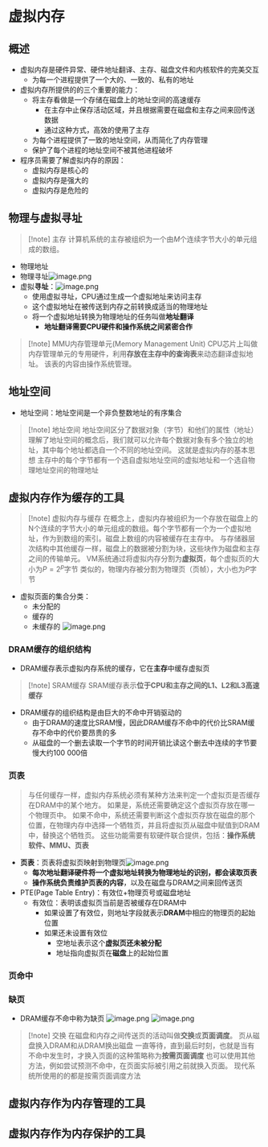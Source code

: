 # 虚拟内存
## 概述
- 虚拟内存是硬件异常、硬件地址翻译、主存、磁盘文件和内核软件的完美交互
	- 为每一个进程提供了一个大的、一致的、私有的地址
- 虚拟内存所提供的的三个重要的能力：
	- 将主存看做是一个存储在磁盘上的地址空间的高速缓存
		- 在主存中止保存活动区域，并且根据需要在磁盘和主存之间来回传送数据
		- 通过这种方式，高效的使用了主存
	- 为每个进程提供了一致的地址空间，从而简化了内存管理
	- 保护了每个进程的地址空间不被其他进程破坏
- 程序员需要了解虚拟内存的原因：
	- 虚拟内存是核心的
	- 虚拟内存是强大的
	- 虚拟内存是危险的

## 物理与虚拟寻址
> [!note] 主存
> 计算机系统的主存被组织为一个由$M$个连续字节大小的单元组成的数组。
- 物理地址
- 物理寻址![image.png](https://raw.githubusercontent.com/alwaysmissin/picgo/main/20230723133253.png)
- 虚拟**寻址**：![image.png](https://raw.githubusercontent.com/alwaysmissin/picgo/main/20230723133314.png)
	- 使用虚拟寻址，CPU通过生成一个虚拟地址来访问主存
	- 这个虚拟地址在被传送到内存之前转换成适当的物理地址
	- 将一个虚拟地址转换为物理地址的任务叫做**地址翻译**
		- **地址翻译需要CPU硬件和操作系统之间紧密合作**
> [!note] MMU内存管理单元(Memory Management Unit)
> CPU芯片上叫做内存管理单元的专用硬件，利用**存放在主存中的查询表**来动态翻译虚拟地址。
> 该表的内容由操作系统管理。

## 地址空间
- 地址空间：地址空间是一个非负整数地址的有序集合
> [!note] 地址空间
> 地址空间区分了数据对象（字节）和他们的属性（地址）
> 理解了地址空间的概念后，我们就可以允许每个数据对象有多个独立的地址，其中每个地址都选自一个不同的地址空间。
> 这就是虚拟内存的基本思想
> 主存中的每个字节都有一个选自虚拟地址空间的虚拟地址和一个选自物理地址空间的物理地址

## 虚拟内存作为缓存的工具
> [!note] 虚拟内存与缓存
> 在概念上，虚拟内存被组织为一个存放在磁盘上的N个连续的字节大小的单元组成的数组。每个字节都有一个为一个虚拟地址，作为到数组的索引。磁盘上数组的内容被缓存在主存中。
> 与存储器层次结构中其他缓存一样，磁盘上的数据被分割为块，这些块作为磁盘和主存之间的传输单元。
> VM系统通过将虚拟内存分割为**虚拟页**，每个虚拟页的大小为$P=2^p$字节
> 类似的，物理内存被分割为物理页（页帧），大小也为$P$字节
- 虚拟页面的集合分类：
	- 未分配的
	- 缓存的
	- 未缓存的
![image.png](https://raw.githubusercontent.com/alwaysmissin/picgo/main/20230723134333.png)

### DRAM缓存的组织结构
- DRAM缓存表示虚拟内存系统的缓存，它在**主存**中缓存虚拟页
> [!note] SRAM缓存
> SRAM缓存表示**位于CPU和主存之间的L1、L2和L3高速缓存**
- DRAM缓存的组织结构是由巨大的不命中开销驱动的
	- 由于DRAM的速度比SRAM慢，因此DRAM缓存不命中的代价比SRAM缓存不命中的代价要昂贵的多
	- 从磁盘的一个删去读取一个字节的时间开销比读这个删去中连续的字节要慢大约100 000倍

### 页表
> 与任何缓存一样，虚拟内存系统必须有某种方法来判定一个虚拟页是否缓存在DRAM中的某个地方。
> 如果是，系统还需要确定这个虚拟页存放在哪一个物理页中。
> 如果不命中，系统还需要判断这个虚拟页存放在磁盘的那个位置，在物理内存中选择一个牺牲页，并且将虚拟页从磁盘中赋值到DRAM中，替换这个牺牲页。
> 这些功能需要有软硬件联合提供，包括：**操作系统软件、MMU、页表**
- **页表**：页表将虚拟页映射到物理页![image.png](https://raw.githubusercontent.com/alwaysmissin/picgo/main/20230723135300.png)
	- **每次地址翻译硬件将一个虚拟地址转换为物理地址的识别，都会读取页表**
	- **操作系统负责维护页表的内容**，以及在磁盘与DRAM之间来回传送页
- PTE(Page Table Entry)：有效位+物理页号或磁盘地址
	- 有效位：表明该虚拟页当前是否被缓存在DRAM中
		- 如果设置了有效位，则地址字段就表示**DRAM**中相应的物理页的起始位置
		- 如果还未设置有效位
			- 空地址表示这个**虚拟页还未被分配**
			- 地址指向虚拟页在**磁盘**上的起始位置

### 页命中

### 缺页
- DRAM缓存不命中称为缺页
![image.png](https://raw.githubusercontent.com/alwaysmissin/picgo/main/20230723140136.png)
![image.png](https://raw.githubusercontent.com/alwaysmissin/picgo/main/20230723140143.png)
> [!note] 交换
> 在磁盘和内存之间传送页的活动叫做**交换**或**页面调度**。
> 页从磁盘换入DRAM和从DRAM换出磁盘
> 一直等待，直到最后时刻，也就是当有不命中发生时，才换入页面的这种策略称为**按需页面调度**
> 也可以使用其他方法，例如尝试预测不命中，在页面实际被引用之前就换入页面。
> 现代系统所使用的的都是按需页面调度方法

## 虚拟内存作为内存管理的工具

## 虚拟内存作为内存保护的工具
